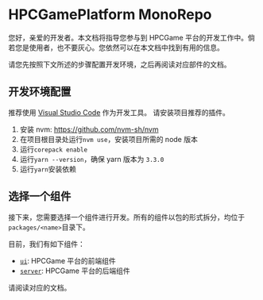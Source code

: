 # HPCGamePlatform MonoRepo

您好，亲爱的开发者。本文档将指导您参与到 HPCGame 平台的开发工作中。倘若您是使用者，也不要灰心。您依然可以在本文档中找到有用的信息。

请您先按照下文所述的步骤配置开发环境，之后再阅读对应部件的文档。

## 开发环境配置

推荐使用 [Visual Studio Code](https://code.visualstudio.com/) 作为开发工具。
请安装项目推荐的插件。

1. 安装 nvm: https://github.com/nvm-sh/nvm
2. 在项目根目录处运行`nvm use`，安装项目所需的 node 版本
3. 运行`corepack enable`
4. 运行`yarn --version`，确保 yarn 版本为 `3.3.0`
5. 运行`yarn`安装依赖

## 选择一个组件

接下来，您需要选择一个组件进行开发。所有的组件以包的形式拆分，均位于`packages/<name>`目录下。

目前，我们有如下组件：

- [`ui`]('./ui/README.md'): HPCGame 平台的前端组件
- [`server`]('./server/README.md'): HPCGame 平台的后端组件

请阅读对应的文档。
